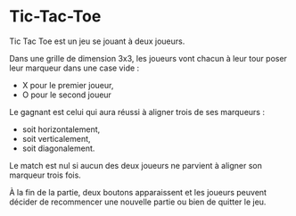 # Tic-Tac-Toe

Tic Tac Toe est un jeu se jouant à deux joueurs.

Dans une grille de dimension 3x3, les joueurs vont chacun à leur tour poser leur marqueur dans une case vide :
- X pour le premier joueur,
- O pour le second joueur
   
Le gagnant est celui qui aura réussi à aligner trois de ses marqueurs :
- soit horizontalement,
- soit verticalement,
- soit diagonalement.

Le match est nul si aucun des deux joueurs ne parvient à aligner son marqueur trois fois.
 
À la fin de la partie, deux boutons apparaissent et les joueurs peuvent décider de recommencer une nouvelle partie ou bien de quitter le jeu.
